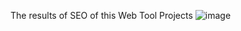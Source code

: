 The results of SEO of this Web Tool Projects
![image](https://github.com/wahab-hac/CompassWebtool/assets/86112828/626b7100-838e-4c66-8ca0-8d279d3fb709)
